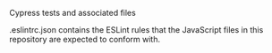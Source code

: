 Cypress tests and associated files

.eslintrc.json contains the ESLint rules that the JavaScript files in this repository are expected to conform with.